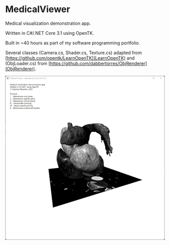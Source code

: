 # MedicalViewer

Medical visualization demonstration app.

Written in C#/.NET Core 3.1 using OpenTK.

Built in ~40 hours as part of my software programming portfolio.

Several classes (Camera.cs, Shader.cs, Texture.cs) adapted from [https://github.com/opentk/LearnOpenTK](LearnOpenTK) and (ObjLoader.cs) from [https://github.com/dabbertorres/ObjRenderer](ObjRenderer).

![Screenshot](https://github.com/stephanmeesters/MedicalViewer/blob/main/screenshot.png?raw=true)
